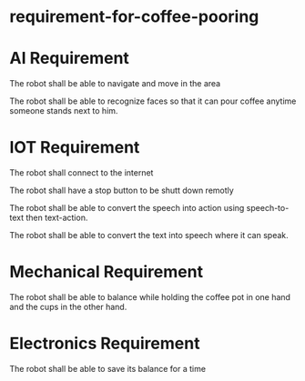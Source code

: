 # requirement-for-coffee-pooring


# AI Requirement 
  
  The robot shall be able to navigate and move in the area 
  
  The robot shall be able to recognize faces so that it can pour coffee anytime someone stands next to him.
  
  
  
# IOT Requirement
  
  The robot shall connect to the internet 
  
  The robot shall have a stop button to be shutt down remotly 
  
  The robot shall be able to convert the speech into action using speech-to-text then text-action. 
  
  The robot shall be able to convert the text into speech where it can speak. 

# Mechanical Requirement

  The robot shall be able to balance while holding the coffee pot in one hand and the cups in the other hand.
  
  
# Electronics Requirement 
  
  The robot shall be able to save its balance for a time 
  
  
